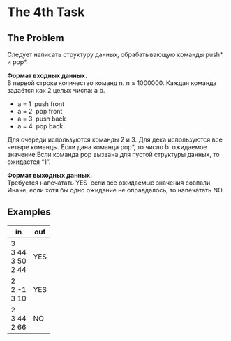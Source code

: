 # The 4th Task
## The Problem
Следует написать структуру данных, обрабатывающую команды push* и pop*.

**Формат входных данных.**  
В первой строке количество команд n. n ≤ 1000000. Каждая команда задаётся как 2
целых числа: a b.

* a = 1 ­ push front
* a = 2 ­ pop front
* a = 3 ­ push back
* a = 4 ­ pop back

Для очереди используются команды 2 и 3. Для дека используются все четыре команды.
Если дана команда pop*, то число b ­ ожидаемое значение.Если команда pop вызвана
для пустой структуры данных, то ожидается “­1”.

**Формат выходных данных.**  
Требуется напечатать YES ­ если все ожидаемые значения совпали. Иначе, если хотя
бы одно ожидание не оправдалось, то напечатать NO.

## Examples
| in | out |
|----|-----|
|3<br>3 44<br>3 50<br>2 44|YES|
|2<br>2 -1<br>3 10|YES|
|2<br>3 44<br>2 66|NO|